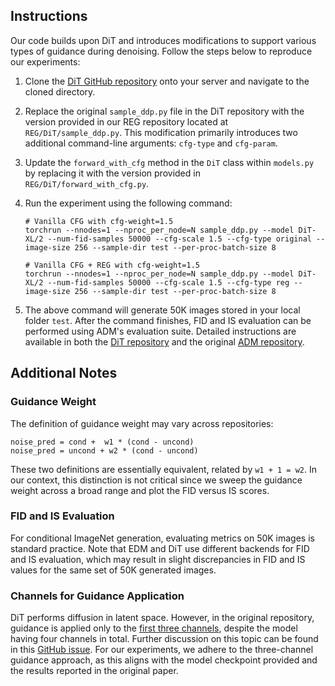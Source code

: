 ## Instructions

Our code builds upon DiT and introduces modifications to support various types of guidance during denoising. Follow the steps below to reproduce our experiments:

1. Clone the [DiT GitHub repository](https://github.com/facebookresearch/DiT) onto your server and navigate to the cloned directory.

2. Replace the original `sample_ddp.py` file in the DiT repository with the version provided in our REG repository located at `REG/DiT/sample_ddp.py`. This modification primarily introduces two additional command-line arguments: `cfg-type` and `cfg-param`.

3. Update the `forward_with_cfg` method in the `DiT` class within `models.py` by replacing it with the version provided in `REG/DiT/forward_with_cfg.py`.

4. Run the experiment using the following command:

    ```shell
    # Vanilla CFG with cfg-weight=1.5
    torchrun --nnodes=1 --nproc_per_node=N sample_ddp.py --model DiT-XL/2 --num-fid-samples 50000 --cfg-scale 1.5 --cfg-type original --image-size 256 --sample-dir test --per-proc-batch-size 8

    # Vanilla CFG + REG with cfg-weight=1.5
    torchrun --nnodes=1 --nproc_per_node=N sample_ddp.py --model DiT-XL/2 --num-fid-samples 50000 --cfg-scale 1.5 --cfg-type reg --image-size 256 --sample-dir test --per-proc-batch-size 8
    ```

5. The above command will generate 50K images stored in your local folder `test`. After the command finishes, FID and IS evaluation can be performed using ADM's evaluation suite. Detailed instructions are available in both the [DiT repository](https://github.com/facebookresearch/DiT) and the original [ADM repository](https://github.com/openai/guided-diffusion/tree/main/evaluations).

## Additional Notes

### Guidance Weight 

The definition of guidance weight may vary across repositories:

```
noise_pred = cond +  w1 * (cond - uncond)
noise_pred = uncond + w2 * (cond - uncond)
```

These two definitions are essentially equivalent, related by `w1 + 1 = w2`. In our context, this distinction is not critical since we sweep the guidance weight across a broad range and plot the FID versus IS scores.

### FID and IS Evaluation

For conditional ImageNet generation, evaluating metrics on 50K images is standard practice. Note that EDM and DiT use different backends for FID and IS evaluation, which may result in slight discrepancies in FID and IS values for the same set of 50K generated images.

### Channels for Guidance Application

DiT performs diffusion in latent space. However, in the original repository, guidance is applied only to the [first three channels](https://github.com/facebookresearch/DiT/blob/main/models.py#L262), despite the model having four channels in total. Further discussion on this topic can be found in this [GitHub issue](https://github.com/facebookresearch/DiT/pull/12). For our experiments, we adhere to the three-channel guidance approach, as this aligns with the model checkpoint provided and the results reported in the original paper.